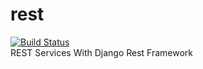 # rest
[![Build Status](https://travis-ci.org/somepalli/rest.svg?branch=master)](https://travis-ci.org/somepalli/rest) <br />
REST Services With Django Rest Framework
